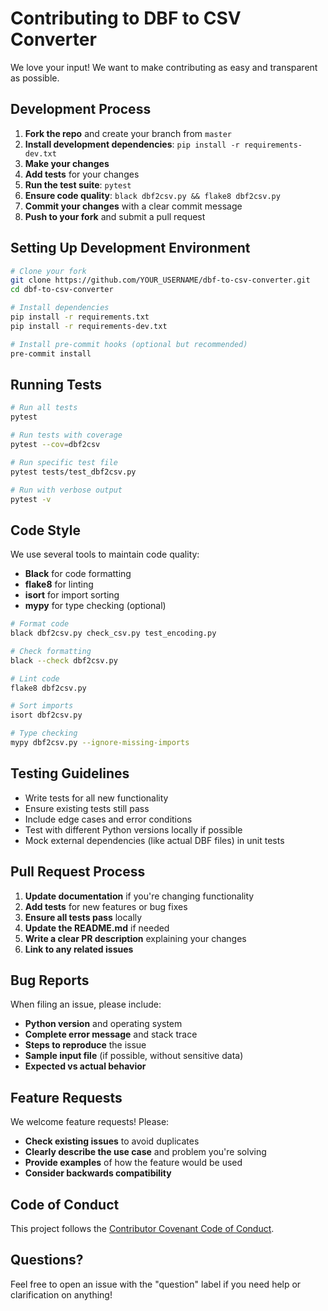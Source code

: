 # Contributing to DBF to CSV Converter

We love your input! We want to make contributing as easy and transparent as possible.

## Development Process

1. **Fork the repo** and create your branch from `master`
2. **Install development dependencies**: `pip install -r requirements-dev.txt`
3. **Make your changes**
4. **Add tests** for your changes
5. **Run the test suite**: `pytest`
6. **Ensure code quality**: `black dbf2csv.py && flake8 dbf2csv.py`
7. **Commit your changes** with a clear commit message
8. **Push to your fork** and submit a pull request

## Setting Up Development Environment

```bash
# Clone your fork
git clone https://github.com/YOUR_USERNAME/dbf-to-csv-converter.git
cd dbf-to-csv-converter

# Install dependencies
pip install -r requirements.txt
pip install -r requirements-dev.txt

# Install pre-commit hooks (optional but recommended)
pre-commit install
```

## Running Tests

```bash
# Run all tests
pytest

# Run tests with coverage
pytest --cov=dbf2csv

# Run specific test file
pytest tests/test_dbf2csv.py

# Run with verbose output
pytest -v
```

## Code Style

We use several tools to maintain code quality:

- **Black** for code formatting
- **flake8** for linting
- **isort** for import sorting
- **mypy** for type checking (optional)

```bash
# Format code
black dbf2csv.py check_csv.py test_encoding.py

# Check formatting
black --check dbf2csv.py

# Lint code
flake8 dbf2csv.py

# Sort imports
isort dbf2csv.py

# Type checking
mypy dbf2csv.py --ignore-missing-imports
```

## Testing Guidelines

- Write tests for all new functionality
- Ensure existing tests still pass
- Include edge cases and error conditions
- Test with different Python versions locally if possible
- Mock external dependencies (like actual DBF files) in unit tests

## Pull Request Process

1. **Update documentation** if you're changing functionality
2. **Add tests** for new features or bug fixes
3. **Ensure all tests pass** locally
4. **Update the README.md** if needed
5. **Write a clear PR description** explaining your changes
6. **Link to any related issues**

## Bug Reports

When filing an issue, please include:

- **Python version** and operating system
- **Complete error message** and stack trace
- **Steps to reproduce** the issue
- **Sample input file** (if possible, without sensitive data)
- **Expected vs actual behavior**

## Feature Requests

We welcome feature requests! Please:

- **Check existing issues** to avoid duplicates
- **Clearly describe the use case** and problem you're solving
- **Provide examples** of how the feature would be used
- **Consider backwards compatibility**

## Code of Conduct

This project follows the [Contributor Covenant Code of Conduct](https://www.contributor-covenant.org/version/2/1/code_of_conduct/).

## Questions?

Feel free to open an issue with the "question" label if you need help or clarification on anything!